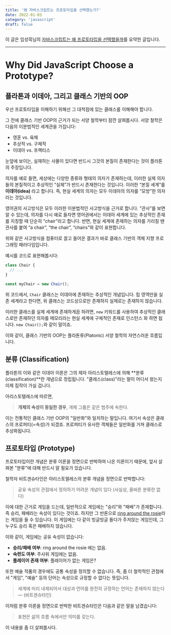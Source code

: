 ```yaml
---
title: '왜 자바스크립트는 프로토타입을 선택했는가?'
date: 2022-01-03
category: 'javascript'
draft: false
---
```


이 글은 임성묵님의 [자바스크립트는 왜 프로토타입을 선택했을까](https://medium.com/@limsungmook?p=997f985adb42)를 요약한 글입니다.

<hr class="custom-hr" />

# Why Did JavaScript Choose a Prototype?

## 플라톤과 이데아, 그리고 클래스 기반의 OOP

우선 프로토타입을 이해하기 위해선 그 대척점에 있는 클래스를 이해해야 합니다.

그 전에 클래스 기반 OOP의 근거가 되는 서양 철학부터 잠깐 살펴봅시다. 서양 철학은 다음의 이분법적인 세계관을 가집니다:

- 영혼 vs. 육체
- 추상적 vs. 구체적
- 이데아 vs. 프랙티스

눈앞에 보이는, 실재하는 사물이 있다면 반드시 그것의 본질이 존재한다는 것이 플라톤의 주장입니다.

의자를 예로 들면, 세상에는 다양한 종류와 형태의 의자가 존재하는데, 이러한 실제 의자들의 본질적이고 추상적인 “실체”가 반드시 존재한다는 것입니다. 이러한 “본질 세계”를 **이데아(idea)** 라고 합니다. 즉, 현실 세계의 의자는 모두 이데아의 의자를 “모방”한 의자라는 것입니다.

영어권의 사고방식은 모두 이러한 이분법적인 사고방식을 근거로 합니다. “관사”를 보면 알 수 있는데, 의자를 다시 예로 들자면 영어권에서는 이데아 세계에 있는 추상적인 존재를 지칭할 때 단순히 “chair”라고 합니다. 반면, 현실 세계에 존재하는 의자를 가리킬 땐 관사를 붙여 “a chair”, “the chair”, “chairs”와 같이 표현합니다.

위와 같은 사고방식을 컴퓨터로 끌고 들어온 결과가 바로 클래스 기반의 객체 지향 프로그래밍 패러다임입니다.

예시를 코드로 표현해봅시다:

```js
class Chair {
  // ...
}

const myChair = new Chair();
```

위 코드에서, `Chair` 클래스는 이데아에 존재하는 추상적인 개념입니다. 힙 영역만을 실존 세계라고 한다면, 위 클래스는 코드상으로만 존재하지 실제로는 존재하지 않습니다.

이러한 클래스를 실제 세계에 존재하게끔 하려면, `new` 키워드를 사용하여 추상적인 클래스로만 존재하던 의자를 메모리라는 현실 세계에 구체적인 존재로 인스턴스 화 하면 됩니다. `new Chair();`와 같이 말이죠.

이와 같이, 클래스 기반의 OOP는 플라톤류(Platonic) 서양 철학의 자연스러운 흐름입니다.

## 분류 (Classification)

플라톤의 이와 같은 이데아 이론은 그의 제자 아리스토텔레스에 의해 **분류(classification)**란 개념으로 정립됩니다. "클래스(class)"라는 말이 어디서 왔는지 이제 짐작이 가실 겁니다.

아리스토텔레스에 따르면,

> **개체의 속성이 동일한 경우**, 개체 그룹은 같은 범주에 속한다.

이는 전통적인 클래스 기반 OOP의 "일반화"와 일치하는 말입니다. 여기서 속성은 클래스의 프로퍼티(=속성)가 되겠죠. 프로퍼티가 유사한 객체들은 일반화를 거쳐 클래스로 추상화됩니다.

## 프로토타입 (Prototype)

프로토타입이란 개념은 분류 이론을 정면으로 반박하여 나온 이론이기 때문에, 앞서 살펴본 "분류"에 대해 반드시 알 필요가 있습니다.

철학자 비트겐슈타인은 아리스토텔레스의 분류 개념을 정면으로 반박합니다:

> 공유 속성의 관점에서 정의하기 어려운 개념이 있다 (사실상, 올바른 분류란 없다)

이에 대한 근거로 게임을 드는데, 일반적으로 게임에는 "승리"와 "패배"가 존재합니다. 즉 승리, 패배라는 속성이 있다는 것이죠. 하지만 그 반론으로 [ring around the rosie](https://en.wikipedia.org/wiki/Ring_a_Ring_o%27_Roses)라는 게임을 들 수 있습니다. 이 게임에는 다 같이 빙글빙글 돌다가 주저앉는 게임인데, 그 누구도 승리 혹은 패배하지 않습니다.

이와 같이, 게임에는 공유 속성이 없습니다:

- **승리/패배 여부**: ring around the rosie 에는 없음.
- **숙련도 여부**: 주사위 게임에는 없음.
- **플레이어 존재 여부**: 플레이어가 없는 게임은?

또한 예술 작품의 경우에도 공통 속성을 정의할 수 없습니다. 즉, 좀 더 철학적인 관점에서 "게임", "예술" 등의 단어는 속성으로 규정할 수 없다는 뜻입니다.

> 세계에 미리 내재되어서 대상과 언어를 완전히 규정하는 언어는 존재하지 않는다 — (비트겐슈타인)

이처럼 분류 이론을 정면으로 반박한 비트겐슈타인은 다음과 같은 말을 남겼습니다:

> 표현은 삶의 흐름 속에서만 의미를 갖는다.

이 내용을 좀 더 살펴봅시다.

